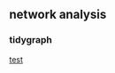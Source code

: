 ## network analysis

### tidygraph 
[test](https://rviews.rstudio.com/2019/03/06/intro-to-graph-analysis/)


